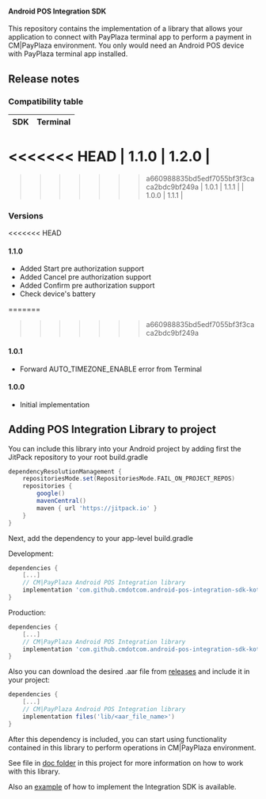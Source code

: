 #### Android POS Integration SDK

This repository contains the implementation of a library that allows your application to connect with PayPlaza terminal app to perform a payment in CM|PayPlaza environment. You only would need an Android POS device with PayPlaza terminal app installed.



## Release notes

### Compatibility table

| SDK   | Terminal |
| ----- | -------- |
<<<<<<< HEAD
| 1.1.0 | 1.2.0    |
=======
>>>>>>> a660988835bd5edf7055bf3f3caca2bdc9bf249a
| 1.0.1 | 1.1.1    |
| 1.0.0 | 1.1.1    |

### Versions

<<<<<<< HEAD
#### 1.1.0

* Added Start pre authorization support
* Added Cancel pre authorization support
* Added Confirm pre authorization support
* Check device's battery

=======
>>>>>>> a660988835bd5edf7055bf3f3caca2bdc9bf249a
#### 1.0.1

* Forward AUTO_TIMEZONE_ENABLE error from Terminal

#### 1.0.0

* Initial implementation

  

## Adding POS Integration Library to project

You can include this library into your Android project by adding first the JitPack repository to your root build.gradle

```groovy
dependencyResolutionManagement {
    repositoriesMode.set(RepositoriesMode.FAIL_ON_PROJECT_REPOS)
    repositories {
        google()
        mavenCentral()
        maven { url 'https://jitpack.io' }
    }
}
```

Next, add the dependency to your app-level build.gradle

Development:

```groovy
dependencies {
    [...]
    // CM|PayPlaza Android POS Integration library
    implementation 'com.github.cmdotcom.android-pos-integration-sdk-kotlin:androidposintegrationsdk-debug:<version-tag>'
}
```

Production:

```groovy
dependencies {
    [...]
    // CM|PayPlaza Android POS Integration library
    implementation 'com.github.cmdotcom.android-pos-integration-sdk-kotlin:androidposintegrationsdk:<version-tag>'
}
```

Also you can download the desired .aar file from [releases](https://github.com/cmdotcom/android-pos-integration-sdk-kotlin/releases) and include it in your project:

```groovy
dependencies {
    [...]
    // CM|PayPlaza Android POS Integration library
    implementation files('lib/<aar_file_name>')
}
```

After this dependency is included, you can start using functionality contained in this library to perform operations in CM|PayPlaza environment.

See file in [doc folder](https://github.com/cmdotcom/android-pos-integration-sdk-kotlin/tree/main/doc) in this project for more information on how to work with this library.

Also an [example](https://github.com/cmdotcom/sunmi-ecr-example-kotlin) of how to implement the Integration SDK is available.
